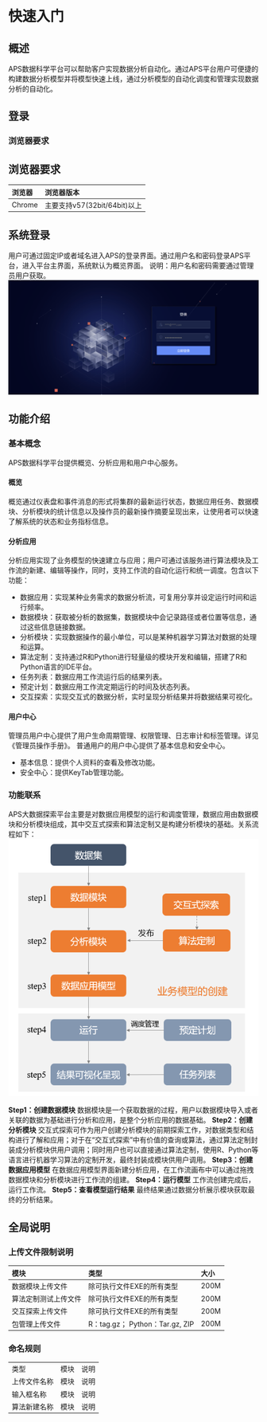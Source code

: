 # 快速入门
## 概述
APS数据科学平台可以帮助客户实现数据分析自动化。通过APS平台用户可便捷的构建数据分析模型并将模型快速上线，通过分析模型的自动化调度和管理实现数据分析的自动化。
## 登录
### 浏览器要求
## 浏览器要求
| 浏览器 | 浏览器版本 |
| :--- | :--- | 
| Chrome | 主要支持v57(32bit/64bit)以上 |
## 系统登录
用户可通过固定IP或者域名进入APS的登录界面。通过用户名和密码登录APS平台，进入平台主界面，系统默认为概览界面。
说明：用户名和密码需要通过管理员用户获取。
![](/user_guide/fig/fig_01.png)
## 功能介绍
### 基本概念
APS数据科学平台提供概览、分析应用和用户中心服务。
#### 概览
概览通过仪表盘和事件消息的形式将集群的最新运行状态，数据应用任务、数据模块、分析模块的统计信息以及操作员的最新操作摘要呈现出来，让使用者可以快速了解系统的状态和业务指标信息。
#### 分析应用
分析应用实现了业务模型的快速建立与应用；用户可通过该服务进行算法模块及工作流的新建、编辑等操作，同时，支持工作流的自动化运行和统一调度。包含以下功能：
* 数据应用：实现某种业务需求的数据分析流，可复用分享并设定运行时间和运行频率。
* 数据模块：获取被分析的数据集，数据模块中会记录路径或者位置等信息，通过这些信息链接数据。
* 分析模块：实现数据操作的最小单位，可以是某种机器学习算法对数据的处理和运算。
* 算法定制：支持通过R和Python进行轻量级的模块开发和编辑，搭建了R和Python语言的IDE平台。
* 任务列表：数据应用工作流运行后的结果列表。
* 预定计划：数据应用工作流定期运行的时间及状态列表。
* 交互探索：实现交互式的数据分析，实时呈现分析结果并将数据结果可视化。
#### 用户中心
管理员用户中心提供了用户生命周期管理、权限管理、日志审计和标签管理。详见《管理员操作手册》。
普通用户的用户中心提供了基本信息和安全中心。
* 基本信息：提供个人资料的查看及修改功能。
* 安全中心：提供KeyTab管理功能。
### 功能联系
APS大数据探索平台主要是对数据应用模型的运行和调度管理，数据应用由数据模块和分析模块组成，其中交互式探索和算法定制又是构建分析模块的基础。关系流程如下：
![](/user_guide/fig/fig_02.png)

**Step1：创建数据模块**
数据模块是一个获取数据的过程，用户以数据模块导入或者关联的数据为基础进行分析和应用，是整个分析应用的数据基础。
**Step2：创建分析模块**
交互式探索可作为用户创建分析模块的前期探索工作，对数据类型和结构进行了解和应用；对于在“交互式探索”中有价值的查询或算法，通过算法定制封装成分析模块供用户调用；同时用户也可以直接通过算法定制，使用R、Python等语言进行机器学习算法的定制开发，最终封装成模块供用户调用。
**Step3：创建数据应用模型**
在数据应用模型界面新建分析应用，在工作流画布中可以通过拖拽数据模块和分析模块进行工作流的组建。
**Step4：运行模型**
工作流创建完成后，运行工作流。
**Step5：查看模型运行结果**
最终结果通过数据分析展示模块获取最终的分析结果。   
## 全局说明
### 上传文件限制说明
| 模块 | 类型 | 大小 |
| :--- | :--- | :--- |
| 数据模块上传文件 | 除可执行文件EXE的所有类型 | 200M |
| 算法定制测试上传文件 | 除可执行文件EXE的所有类型 | 200M |
| 交互探索上传文件 | 除可执行文件EXE的所有类型 | 200M |
| 包管理上传文件 |  R：tag.gz； Python：Tar.gz, ZIP | 200M |
### 命名规则
<table>
   <tr>
      <td>类型</td>
      <td>模块</td>
      <td>说明</td>
   </tr>
   <tr>
      <td>上传文件名称</td>
      <td>模块</td>
      <td>说明</td>
   </tr>
   <tr>
      <td>输入框名称</td>
      <td>模块</td>
      <td>说明</td>
   </tr>
   <tr>
      <td>算法新建名称</td>
      <td>模块</td>
      <td>说明</td>
   </tr>
</table>



